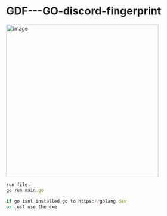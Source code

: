# GDF---GO-discord-fingerprint
<img width="408" alt="image" src="https://user-images.githubusercontent.com/110062350/190605621-b1a979e8-1030-41f1-b8c6-a6dbfa2a3767.png">

```rb
run file:
go run main.go
```
```rb
if go isnt installed go to https://golang.dev
or just use the exe
```
